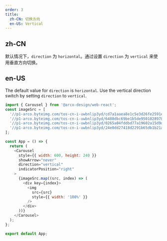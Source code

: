 ```yaml
---
order: 3
title:
  zh-CN: 切换方向
  en-US: Vertical
---
```


## zh-CN

默认情况下，`direction` 为 `horizontal`。通过设置 `direction` 为 `vertical` 来使用垂直方向切换。

## en-US

The default value for `direction` is `horizontal`. Use the vertical direction switch by setting `direction` to `vertical`.

```js
import { Carousel } from '@arco-design/web-react';
const imageSrc = [
  '//p1-arco.byteimg.com/tos-cn-i-uwbnlip3yd/cd7a1aaea8e1c5e3d26fe2591e561798.png~tplv-uwbnlip3yd-webp.webp',
  '//p1-arco.byteimg.com/tos-cn-i-uwbnlip3yd/6480dbc69be1b5de95010289787d64f1.png~tplv-uwbnlip3yd-webp.webp',
  '//p1-arco.byteimg.com/tos-cn-i-uwbnlip3yd/0265a04fddbd77a19602a15d9d55d797.png~tplv-uwbnlip3yd-webp.webp',
  '//p1-arco.byteimg.com/tos-cn-i-uwbnlip3yd/24e0dd27418d2291b65db1b21aa62254.png~tplv-uwbnlip3yd-webp.webp',
];

const App = () => {
  return (
    <Carousel
      style={{ width: 600, height: 240 }}
      showArrow="never"
      direction="vertical"
      indicatorPosition="right"
    >
      {imageSrc.map((src, index) => (
        <div key={index}>
          <img
            src={src}
            style={{ width: '100%' }}
          />
        </div>
      ))}
    </Carousel>
  );
};

export default App;
```
